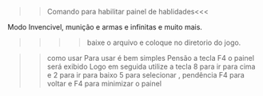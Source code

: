 >>Comando para habilitar painel de hablidades<<<

Modo Invencivel, munição e armas e infinitas e muito mais.

>>>> baixe o arquivo e coloque no diretorio do jogo.

>>como usar
Para usar é bem simples
Pensão a tecla F4 o painel será exibido
Logo em seguida utilize a tecla 8 para ir para cima e 2 para ir para baixo 5 para selecionar , pendência F4 para voltar e F4 para minimizar o painel
